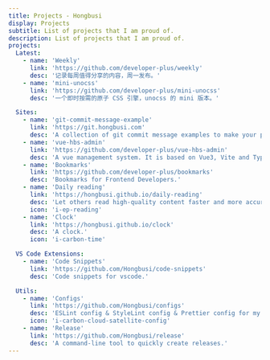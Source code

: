 ```yaml
---
title: Projects - Hongbusi
display: Projects
subtitle: List of projects that I am proud of.
description: List of projects that I am proud of.
projects:
  Latest:
    - name: 'Weekly'
      link: 'https://github.com/developer-plus/weekly'
      desc: '记录每周值得分享的内容，周一发布。'
    - name: 'mini-unocss'
      link: 'https://github.com/developer-plus/mini-unocss'
      desc: '一个即时按需的原子 CSS 引擎，unocss 的 mini 版本。'

  Sites:
    - name: 'git-commit-message-example'
      link: 'https://git.hongbusi.com'
      desc: 'A collection of git commit message examples to make your project\'s commit history more readable.'
    - name: 'vue-hbs-admin'
      link: 'https://github.com/developer-plus/vue-hbs-admin'
      desc: 'A vue management system. It is based on Vue3, Vite and TypeScript.'
    - name: 'Bookmarks'
      link: 'https://github.com/developer-plus/bookmarks'
      desc: 'Bookmarks for Frontend Developers.'
    - name: 'Daily reading'
      link: 'https://hongbusi.github.io/daily-reading'
      desc: 'Let others read high-quality content faster and more accurately.'
      icon: 'i-ep-reading'
    - name: 'Clock'
      link: 'https://hongbusi.github.io/clock'
      desc: 'A clock.'
      icon: 'i-carbon-time'

  VS Code Extensions:
    - name: 'Code Snippets'
      link: 'https://github.com/Hongbusi/code-snippets'
      desc: 'Code snippets for vscode.'

  Utils:
    - name: 'Configs'
      link: 'https://github.com/Hongbusi/configs'
      desc: 'ESLint config & StyleLint config & Prettier config for my personal projects.'
      icon: 'i-carbon-cloud-satellite-config'
    - name: 'Release'
      link: 'https://github.com/Hongbusi/release'
      desc: 'A command-line tool to quickly create releases.'
---
```


<ListProjects :projects="frontmatter.projects"/>

<StarsRanking/>
